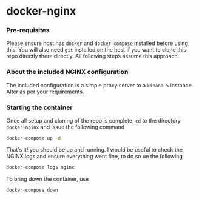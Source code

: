 # docker-nginx

### Pre-requisites
Please ensure host has `docker` and `docker-compose` installed before using this. You will also need `git` installed on the host if you want to clone this repo directly there directly. All following steps assume this approach.

### About the included NGINX configuration
The included configuration is a simple proxy server to a `kibana 5` instance. Alter as per your requirements.

### Starting the container
Once all setup and cloning of the repo is complete, `cd` to the directory `docker-nginx` and issue the following command 
``` bash
docker-compose up -d
```
That's it! you should be up and running. I would be useful to check the NGINX logs and ensure everything went fine, to do so ue the following
``` bash
docker-compose logs nginx
```
To bring down the container, use
``` bash
docker-compose down
```
